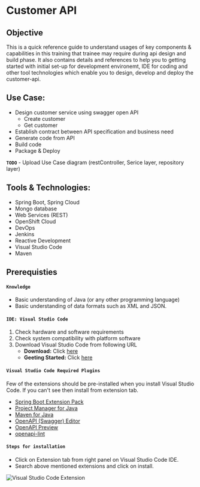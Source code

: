 # Customer API

## Objective
This is a quick reference guide to understand usages of key components & capabilities in this training that trainee may require during api design and build phase. It also contains details and references to help you to getting started with initial set-up for development environemt, IDE for coding and other tool technologies which enable you to design, develop and deploy the customer-api.

## Use Case:
* Design customer service using swagger open API
   * Create customer
   * Get customer
* Establish contract between API specification and business need
* Generate code from API
* Build code
* Package & Deploy

**`TODO`** - Upload Use Case diagram (restController, Serice layer, repository layer)

## Tools & Technologies:
* Spring Boot, Spring Cloud
* Mongo database
* Web Services (REST)
* OpenShift Cloud
* DevOps
* Jenkins
* Reactive Development
* Visual Studio Code
* Maven

## Prerequisties

#### **`Knowledge`**
* Basic understanding of Java (or any other programming language)
* Basic understanding of data formats such as XML and JSON.

#### **`IDE: Visual Studio Code`**
1.	Check hardware and software requirements
2.	Check system compatibility with platform software
3.	Download Visual Studio Code from following URL
    * **Download:** Click [here](https://code.visualstudio.com/Download) 
    * **Geeting Started:** Click [here](https://code.visualstudio.com/docs/java/java-spring-boot)
    
#### **`Visual Studio Code Required Plugins`**
Few of the extensions should be pre-installed when you install Visual Studio Code. If you can't see then install from extension tab.
* [Spring Boot Extension Pack](https://marketplace.visualstudio.com/items?itemName=Pivotal.vscode-boot-dev-pack)
* [Project Manager for Java](https://marketplace.visualstudio.com/items?itemName=vscjava.vscode-java-dependency)
* [Maven for Java](https://marketplace.visualstudio.com/items?itemName=vscjava.vscode-maven)
* [OpenAPI (Swagger) Editor](https://marketplace.visualstudio.com/items?itemName=42Crunch.vscode-openapi)
* [OpenAPI Preview](https://marketplace.visualstudio.com/items?itemName=zoellner.openapi-preview)
* [openapi-lint](https://marketplace.visualstudio.com/items?itemName=mermade.openapi-lint)

#### **`Steps for installation`**
* Click on Extension tab from right panel on Visual Studio Code IDE.
* Search above mentioned extensions and click on install.

![Visual Studio Code Extension](https://github.com/acc-trainings/customer-api/blob/main/img/vscode_extension.png?raw=true)

